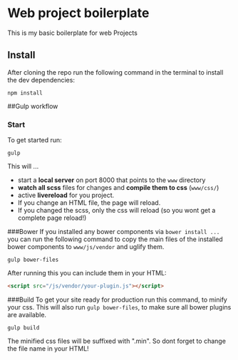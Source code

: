 # Web project boilerplate
This is my basic boilerplate for web Projects

## Install
After cloning the repo run the following command in the terminal to install the dev dependencies:
```
npm install
```

##Gulp workflow
### Start
To get started run:
```
gulp
```
This will ...
* start a **local server** on port 8000 that points to the `www` directory
* **watch all scss** files for changes and **compile them to css** (`www/css/`)
* active **livereload** for you project.
 * If you change an HTML file, the page will reload. 
 * If you changed the scss, only the css will reload (so you wont get a complete page reload!)
 
###Bower
If you installed any bower components via `bower install ...` you can run the following command to copy the main files of the installed bower components to `www/js/vendor` and uglify them.
```
gulp bower-files
```
After running this you can include them in your HTML:
```html
<script src="/js/vendor/your-plugin.js"></script>
```

###Build
To get your site ready for production run this command, to minify your css. This will also run `gulp bower-files`, to make sure all bower plugins are available.
```
gulp build
```
The minified css files will be suffixed with ".min". So dont forget to change the file name in your HTML!

